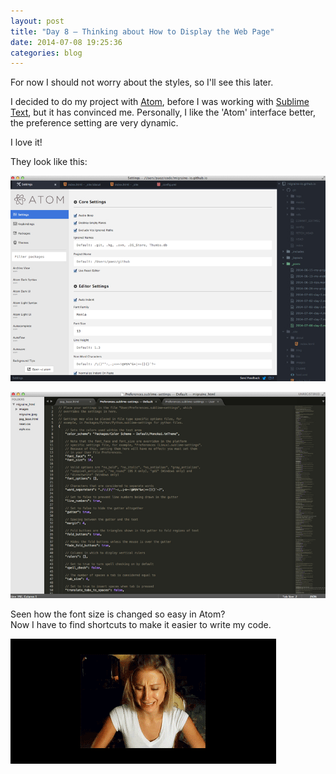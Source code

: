 ```yaml
---
layout: post
title: "Day 8 – Thinking about How to Display the Web Page"
date: 2014-07-08 19:25:36
categories: blog
---
```


For now I should not worry about the styles, so I'll see this later.  

I decided to do my project with <a href ="https://atom.io">Atom</a>, before I was working with <a href ="http://www.sublimetext.com">Sublime Text</a>, but it has convinced me.
Personally, I like the 'Atom' interface better, the preference setting are very dynamic.  

I love it!

They look like this:  

![yo](/images/settings_atom.jpg)  

![yo](/images/settings_sublime.jpg)

Seen how the font size is changed so easy in Atom?  
Now I have to find shortcuts to make it easier to write my code.

![yo](/images/crying_girl.gif)
